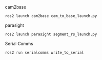 cam2base
```bash
ros2 launch cam2base cam_to_base_launch.py 
```

parasight
```bash
ros2 launch parasight segment_rs_launch.py 
```

Serial Comms
```bash
ros2 run serialcomms write_to_serial 
```
